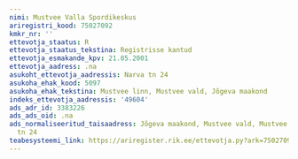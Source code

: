 ```yaml
---
nimi: Mustvee Valla Spordikeskus
ariregistri_kood: 75027092
kmkr_nr: ''
ettevotja_staatus: R
ettevotja_staatus_tekstina: Registrisse kantud
ettevotja_esmakande_kpv: 21.05.2001
ettevotja_aadress: .na
asukoht_ettevotja_aadressis: Narva tn 24
asukoha_ehak_kood: 5097
asukoha_ehak_tekstina: Mustvee linn, Mustvee vald, Jõgeva maakond
indeks_ettevotja_aadressis: '49604'
ads_adr_id: 3383226
ads_ads_oid: .na
ads_normaliseeritud_taisaadress: Jõgeva maakond, Mustvee vald, Mustvee linn, Narva
  tn 24
teabesysteemi_link: https://ariregister.rik.ee/ettevotja.py?ark=75027092&ref=rekvisiidid
---
```

